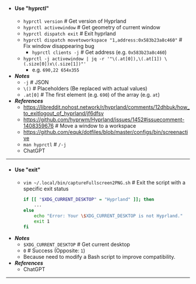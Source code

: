 - #### Use "hyprctl"
    - `hyprctl version` # Get version of Hyprland
    - `hyprctl activewindow` # Get geometry of current window
    - `hyprctl dispatch exit` # Exit hyprland
    - `hyprctl dispatch movetoworkspace "1,address:0x583b23a8c460"` # Fix window disappearing bug
        - `hyprctl clients -j` # Get address (e.g. `0x583b23a8c460`)
    - `hyprctl -j activewindow | jq -r '"\(.at[0]),\(.at[1]) \(.size[0])x\(.size[1])"'`
        - e.g. `690,22 654x355`
- ***Notes***
    - `-j` # JSON
    - `\()` # Placeholders (Be replaced with actual values)
    - `.at[0]` # The first element (e.g. `690`) of the array (e.g. `at`)
- ***References***
    - https://libreddit.nohost.network/r/hyprland/comments/12dhbuk/how_to_exitlogout_of_hyprland/jf6dfsv
    - https://github.com/hyprwm/Hyprland/issues/1452#issuecomment-1408359676 # Move a window to a workspace
    - https://github.com/equk/dotfiles/blob/master/configs/bin/screenactive
    - `man hyprctl` # `/-j`
    - ChatGPT
- ---
- #### Use "exit"
    - `vim ~/.local/bin/captureFullscreen2PNG.sh` # Exit the script with a specific exit status
      ```bash
      if [[ "$XDG_CURRENT_DESKTOP" = "Hyprland" ]]; then
          ...
      else
          echo "Error: Your \$XDG_CURRENT_DESKTOP is not Hyprland."
          exit 1
      fi
      ```
- ***Notes***
    - `$XDG_CURRENT_DESKTOP` # Get current desktop
    - `0` # Success (Opposite: `1`)
    - Because need to modify a Bash script to improve compatibility.
- ***References***
    - ChatGPT
- ---
